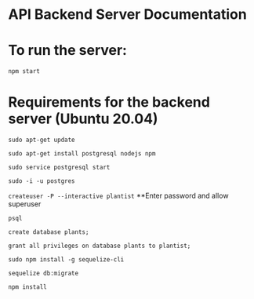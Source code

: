 # API Backend Server Documentation

# To run the server:

`npm start`

# Requirements for the backend server (Ubuntu 20.04)

`sudo apt-get update`

`sudo apt-get install postgresql nodejs npm`

`sudo service postgresql start`

`sudo -i -u postgres`

`createuser -P --interactive plantist`
**Enter password and allow superuser

`psql`

`create database plants;`

`grant all privileges on database plants to plantist;`

`sudo npm install -g sequelize-cli`

`sequelize db:migrate`

`npm install`

